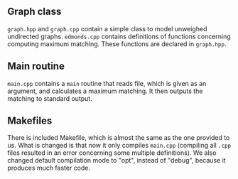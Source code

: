 ## Graph class
`graph.hpp` and `graph.cpp` contain a simple class to model unweighed undirected graphs.
`edmonds.cpp` contains definitions of functions concerning computing maximum
matching. These functions are declared in `graph.hpp`.

## Main routine
`main.cpp` contains a `main` routine that reads file, which is given as an
argument, and calculates a maximum matching. It then outputs the matching to
standard output.

## Makefiles
There is included Makefile, which is almost the same as the one provided to us.
What is changed is that now it only compiles `main.cpp` (compiling all `.cpp`
files resulted in an error concerning some multiple definitions). We also
changed default compilation mode to "opt", instead of "debug", because it
produces much faster code.
